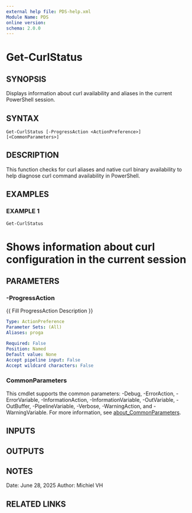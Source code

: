 ```yaml
---
external help file: PDS-help.xml
Module Name: PDS
online version:
schema: 2.0.0
---
```


# Get-CurlStatus

## SYNOPSIS
Displays information about curl availability and aliases in the current PowerShell session.

## SYNTAX

```
Get-CurlStatus [-ProgressAction <ActionPreference>] [<CommonParameters>]
```

## DESCRIPTION
This function checks for curl aliases and native curl binary availability
to help diagnose curl command availability in PowerShell.

## EXAMPLES

### EXAMPLE 1
```
Get-CurlStatus
```

# Shows information about curl configuration in the current session

## PARAMETERS

### -ProgressAction
{{ Fill ProgressAction Description }}

```yaml
Type: ActionPreference
Parameter Sets: (All)
Aliases: proga

Required: False
Position: Named
Default value: None
Accept pipeline input: False
Accept wildcard characters: False
```

### CommonParameters
This cmdlet supports the common parameters: -Debug, -ErrorAction, -ErrorVariable, -InformationAction, -InformationVariable, -OutVariable, -OutBuffer, -PipelineVariable, -Verbose, -WarningAction, and -WarningVariable. For more information, see [about_CommonParameters](http://go.microsoft.com/fwlink/?LinkID=113216).

## INPUTS

## OUTPUTS

## NOTES
Date: June 28, 2025
Author: Michiel VH

## RELATED LINKS
